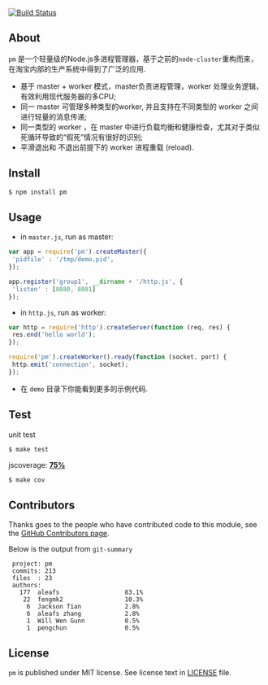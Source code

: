 [![Build Status](https://secure.travis-ci.org/aleafs/pm.png?branch=v2.0)](http://travis-ci.org/aleafs/pm)

## About

`pm` 是一个轻量级的Node.js多进程管理器，基于之前的`node-cluster`重构而来，在淘宝内部的生产系统中得到了广泛的应用.

* 基于 master + worker 模式，master负责进程管理，worker 处理业务逻辑，有效利用现代服务器的多CPU;
* 同一 master 可管理多种类型的worker, 并且支持在不同类型的 worker 之间进行轻量的消息传递;
* 同一类型的 worker ，在 master 中进行负载均衡和健康检查，尤其对于类似死循环导致的“假死”情况有很好的识别;
* 平滑退出和 不退出前提下的 worker 进程重载 (reload).

## Install

```bash
$ npm install pm
```

## Usage

* in `master.js`, run as master:

```javascript
var app = require('pm').createMaster({
 'pidfile' : '/tmp/demo.pid',
});

app.register('group1', __dirname + '/http.js', {
 'listen' : [8080, 8081]
});

```

* in `http.js`, run as worker:

```javascript
var http = require('http').createServer(function (req, res) {
 res.end('hello world');
});

require('pm').createWorker().ready(function (socket, port) {
 http.emit('connection', socket);
});
```
* 在 `demo` 目录下你能看到更多的示例代码.

## Test

unit test

```bash
$ make test
```

jscoverage: [**75%**](http://fengmk2.github.com/coverage/pm.html)

```bash
$ make cov
```

## Contributors

Thanks goes to the people who have contributed code to this module, see the [GitHub Contributors page](https://github.com/aleafs/pm/graphs/contributors).

Below is the output from `git-summary`

```
 project: pm
 commits: 213
 files  : 23
 authors: 
   177	aleafs                  83.1%
    22	fengmk2                 10.3%
     6	Jackson Tian            2.8%
     6	aleafs zhang            2.8%
     1	Will Wen Gunn           0.5%
     1	pengchun                0.5%
```

## License

`pm` is published under MIT license.
See license text in [LICENSE](https://github.com/aleafs/pm/blob/master/LICENSE) file.

